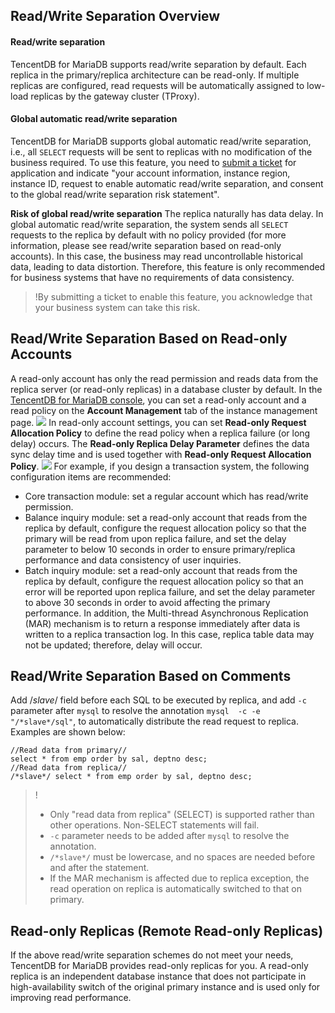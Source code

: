 
## Read/Write Separation Overview
#### Read/write separation
TencentDB for MariaDB supports read/write separation by default. Each replica in the primary/replica architecture can be read-only. If multiple replicas are configured, read requests will be automatically assigned to low-load replicas by the gateway cluster (TProxy).

#### Global automatic read/write separation
TencentDB for MariaDB supports global automatic read/write separation, i.e., all `SELECT` requests will be sent to replicas with no modification of the business required. To use this feature, you need to [submit a ticket](https://console.cloud.tencent.com/workorder/category) for application and indicate "your account information, instance region, instance ID, request to enable automatic read/write separation, and consent to the global read/write separation risk statement".

**Risk of global read/write separation**
The replica naturally has data delay. In global automatic read/write separation, the system sends all `SELECT` requests to the replica by default with no policy provided (for more information, please see read/write separation based on read-only accounts). In this case, the business may read uncontrollable historical data, leading to data distortion. Therefore, this feature is only recommended for business systems that have no requirements of data consistency.
>!By submitting a ticket to enable this feature, you acknowledge that your business system can take this risk.


## Read/Write Separation Based on Read-only Accounts
A read-only account has only the read permission and reads data from the replica server (or read-only replicas) in a database cluster by default. In the [TencentDB for MariaDB console](https://console.cloud.tencent.com/mariadb), you can set a read-only account and a read policy on the **Account Management** tab of the instance management page.
![](https://main.qcloudimg.com/raw/15b490b02787a9f77fbbd512e8a1c3a6.png)
In read-only account settings, you can set **Read-only Request Allocation Policy** to define the read policy when a replica failure (or long delay) occurs. The **Read-only Replica Delay Parameter** defines the data sync delay time and is used together with **Read-only Request Allocation Policy**.
![](https://main.qcloudimg.com/raw/0c3479bf91b95b470037569fe95a8d13.png)
For example, if you design a transaction system, the following configuration items are recommended:
- Core transaction module: set a regular account which has read/write permission.
- Balance inquiry module: set a read-only account that reads from the replica by default, configure the request allocation policy so that the primary will be read from upon replica failure, and set the delay parameter to below 10 seconds in order to ensure primary/replica performance and data consistency of user inquiries.
- Batch inquiry module: set a read-only account that reads from the replica by default, configure the request allocation policy so that an error will be reported upon replica failure, and set the delay parameter to above 30 seconds in order to avoid affecting the primary performance.
In addition, the Multi-thread Asynchronous Replication (MAR) mechanism is to return a response immediately after data is written to a replica transaction log. In this case, replica table data may not be updated; therefore, delay will occur.

## Read/Write Separation Based on Comments


Add /*slave*/ field before each SQL to be executed by replica, and add `-c` parameter after `mysql` to resolve the annotation `mysql  -c -e  "/*slave*/sql"`, to automatically distribute the read request to replica. Examples are shown below:

```
//Read data from primary//
select * from emp order by sal, deptno desc;
//Read data from replica//
/*slave*/ select * from emp order by sal, deptno desc;
```

>!
>- Only "read data from replica" (SELECT) is supported rather than other operations. Non-SELECT statements will fail.
>- `-c` parameter needs to be added after `mysql` to resolve the annotation.
>- `/*slave*/` must be lowercase, and no spaces are needed before and after the statement.
>- If the MAR mechanism is affected due to replica exception, the read operation on replica is automatically switched to that on primary.

## Read-only Replicas (Remote Read-only Replicas)
If the above read/write separation schemes do not meet your needs, TencentDB for MariaDB provides read-only replicas for you. A read-only replica is an independent database instance that does not participate in high-availability switch of the original primary instance and is used only for improving read performance.
